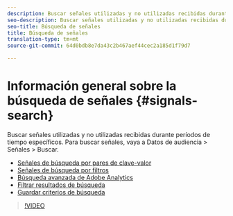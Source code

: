 ```yaml
---
description: Buscar señales utilizadas y no utilizadas recibidas durante períodos de tiempo específicos. Para buscar señales, vaya a Datos de audiencia > Señales > Buscar.
seo-description: Buscar señales utilizadas y no utilizadas recibidas durante períodos de tiempo específicos. Para buscar señales, vaya a Datos de audiencia > Señales > Buscar.
seo-title: Búsqueda de señales
title: Búsqueda de señales
translation-type: tm+mt
source-git-commit: 64d0bdb8e7da43c2b467aef44cec2a185d1f79d7

---
```



# Información general sobre la búsqueda de señales {#signals-search}

Buscar señales utilizadas y no utilizadas recibidas durante períodos de tiempo específicos. Para buscar señales, vaya a Datos de audiencia &gt; Señales &gt; Buscar.

* [Señales de búsqueda por pares de clave-valor](/help/using/features/data-explorer/data-explorer-signals-search/data-explorer-search-pairs.md)
* [Señales de búsqueda por filtros](/help/using/features/data-explorer/data-explorer-signals-search/data-explorer-search-filters.md)
* [Búsqueda avanzada de Adobe Analytics](/help/using/features/data-explorer/data-explorer-signals-search/data-explorer-search-analytics.md)
* [Filtrar resultados de búsqueda](/help/using/features/data-explorer/data-explorer-signals-search/data-explorer-filter-results.md)
* [Guardar criterios de búsqueda](/help/using/features/data-explorer/data-explorer-signals-search/data-explorer-save-search.md)

>[!VIDEO](https://video.tv.adobe.com/v/25148/?captions=spa)

